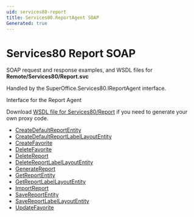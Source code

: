 ```yaml
---
uid: services80-report
title: Services80.ReportAgent SOAP
Generated: true
---
```


# Services80 Report SOAP

SOAP request and response examples, and WSDL files for **Remote/Services80/Report.svc**

Handled by the <see cref="T:SuperOffice.Services80.IReportAgent">SuperOffice.Services80.IReportAgent</see> interface.

Interface for the Report Agent

Download [WSDL file for Services80/Report](../Services80-Report.md) if you need to generate your own proxy code.

* [CreateDefaultReportEntity](CreateDefaultReportEntity.md)
* [CreateDefaultReportLabelLayoutEntity](CreateDefaultReportLabelLayoutEntity.md)
* [CreateFavorite](CreateFavorite.md)
* [DeleteFavorite](DeleteFavorite.md)
* [DeleteReport](DeleteReport.md)
* [DeleteReportLabelLayoutEntity](DeleteReportLabelLayoutEntity.md)
* [GenerateReport](GenerateReport.md)
* [GetReportEntity](GetReportEntity.md)
* [GetReportLabelLayoutEntity](GetReportLabelLayoutEntity.md)
* [ImportReport](ImportReport.md)
* [SaveReportEntity](SaveReportEntity.md)
* [SaveReportLabelLayoutEntity](SaveReportLabelLayoutEntity.md)
* [UpdateFavorite](UpdateFavorite.md)
